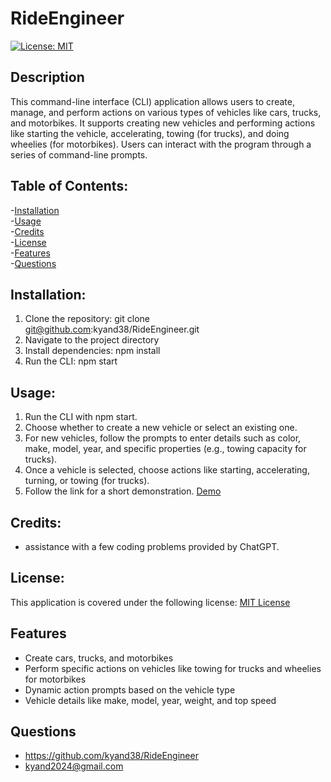 # RideEngineer
 [![License: MIT](https://img.shields.io/badge/License-MIT-yellow.svg)](https://opensource.org/licenses/MIT)

 ## Description
 This command-line interface (CLI) application allows users to create, manage, and perform actions on various types of vehicles like cars, trucks, and motorbikes. It supports creating new vehicles and performing actions like starting the vehicle, accelerating, towing (for trucks), and doing wheelies (for motorbikes). Users can interact with the program through a series of command-line prompts.
 
 ## Table of Contents:

 -[Installation](#installation)<br/>
 -[Usage](#usage)<br/>
 -[Credits](#credits)<br/>
 -[License](#license)<br/>
 -[Features](#features)<br/>
 -[Questions](#questions)<br/>

## Installation: 
1. Clone the repository: git clone git@github.com:kyand38/RideEngineer.git
2. Navigate to the project directory
3. Install dependencies: npm install
4. Run the CLI: npm start

## Usage:
1. Run the CLI with npm start.
2. Choose whether to create a new vehicle or select an existing one.
3. For new vehicles, follow the prompts to enter details such as color, make, model, year, and specific properties (e.g., towing capacity for trucks).
4. Once a vehicle is selected, choose actions like starting, accelerating, turning, or towing (for trucks).
5. Follow the link for a short demonstration.  [Demo](https://drive.google.com/file/d/16kKZAIIUIUNkQzF40f_74kM5cuYek7_V/view)


## Credits:
 - assistance with a few coding problems provided by ChatGPT.


## License:
This application is covered under the following license:  [MIT License](https://www.gnu.org/licenses/gpl-3.0)

## Features
 - Create cars, trucks, and motorbikes  
 - Perform specific actions on vehicles like towing for trucks and wheelies for motorbikes  
 - Dynamic action prompts based on the vehicle type  
 - Vehicle details like make, model, year, weight, and top speed

## Questions
 - https://github.com/kyand38/RideEngineer
 - kyand2024@gmail.com

